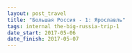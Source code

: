```yaml
---
layout: post_travel
title: "Большая Россия - 1: Ярославль"
tags: internal the-big-russia-trip-1
date_start: 2017-05-06
date_finish: 2017-05-07
---
```

